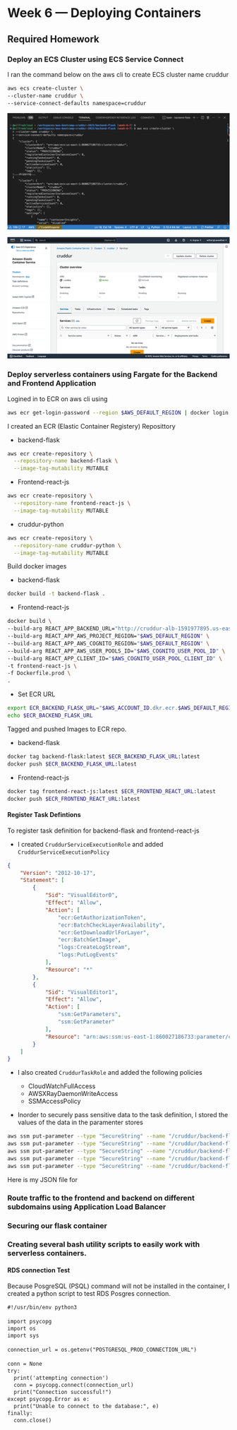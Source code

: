 # Week 6 — Deploying Containers


## Required Homework

### Deploy an ECS Cluster using ECS Service Connect

I ran the command below on the aws cli to create ECS cluster name cruddur
```sh
aws ecs create-cluster \
--cluster-name cruddur \
--service-connect-defaults namespace=cruddur
```
![Cruddur ECS Cluster](./assets/create-ecs-cluster.png)

![Cluster](./assets/ecs-cruddur-cluster.png)


### Deploy serverless containers using Fargate for the Backend and Frontend Application

Logined in to ECR on aws cli using
```sh
aws ecr get-login-password --region $AWS_DEFAULT_REGION | docker login --username AWS --password-stdin "$AWS_ACCOUNT_ID.dkr.ecr.$AWS_DEFAULT_REGION.amazonaws.com"
```
I created an ECR (Elastic Container Registery) Reposittory
- backend-flask
```sh
aws ecr create-repository \
  --repository-name backend-flask \
  --image-tag-mutability MUTABLE
```
- Frontend-react-js
```sh
aws ecr create-repository \
  --repository-name frontend-react-js \
  --image-tag-mutability MUTABLE
```
- cruddur-python
```sh
aws ecr create-repository \
  --repository-name cruddur-python \
  --image-tag-mutability MUTABLE
```

Build docker images
- backend-flask
```sh
docker build -t backend-flask .
```
- Frontend-react-js
```sh
docker build \
--build-arg REACT_APP_BACKEND_URL="http://cruddur-alb-1591977895.us-east-1.elb.amazonaws.com:4567" \
--build-arg REACT_APP_AWS_PROJECT_REGION="$AWS_DEFAULT_REGION" \
--build-arg REACT_APP_AWS_COGNITO_REGION="$AWS_DEFAULT_REGION" \
--build-arg REACT_APP_AWS_USER_POOLS_ID="$AWS_COGNITO_USER_POOL_ID" \
--build-arg REACT_APP_CLIENT_ID="$AWS_COGNITO_USER_POOL_CLIENT_ID" \
-t frontend-react-js \
-f Dockerfile.prod \
.
```
- Set ECR URL
```sh
export ECR_BACKEND_FLASK_URL="$AWS_ACCOUNT_ID.dkr.ecr.$AWS_DEFAULT_REGION.amazonaws.com/backend-flask"
echo $ECR_BACKEND_FLASK_URL
```

Tagged and pushed Images to ECR repo.
- backend-flask
```sh
docker tag backend-flask:latest $ECR_BACKEND_FLASK_URL:latest
docker push $ECR_BACKEND_FLASK_URL:latest
```
- Frontend-react-js
```sh
docker tag frontend-react-js:latest $ECR_FRONTEND_REACT_URL:latest
docker push $ECR_FRONTEND_REACT_URL:latest
```
#### Register Task Defintions
To register task definition for backend-flask and frontend-react-js
- I created `CruddurServiceExecutionRole` and added `CruddurServiceExecutionPolicy`

```json
{
    "Version": "2012-10-17",
    "Statement": [
        {
            "Sid": "VisualEditor0",
            "Effect": "Allow",
            "Action": [
                "ecr:GetAuthorizationToken",
                "ecr:BatchCheckLayerAvailability",
                "ecr:GetDownloadUrlForLayer",
                "ecr:BatchGetImage",
                "logs:CreateLogStream",
                "logs:PutLogEvents"
            ],
            "Resource": "*"
        },
        {
            "Sid": "VisualEditor1",
            "Effect": "Allow",
            "Action": [
                "ssm:GetParameters",
                "ssm:GetParameter"
            ],
            "Resource": "arn:aws:ssm:us-east-1:860027186733:parameter/cruddur/backend-flask/*"
        }
    ]
}
```
- I also created `CruddurTaskRole` and added the following policies
  -  CloudWatchFullAccess
  -  AWSXRayDaemonWriteAccess
  -  SSMAccessPolicy

- Inorder to securely pass sensitive data to the task definition, I stored the values of the data in the paramenter stores
```sh
aws ssm put-parameter --type "SecureString" --name "/cruddur/backend-flask/AWS_ACCESS_KEY_ID" --value $AWS_ACCESS_KEY_ID
aws ssm put-parameter --type "SecureString" --name "/cruddur/backend-flask/AWS_SECRET_ACCESS_KEY" --value $AWS_SECRET_ACCESS_KEY
aws ssm put-parameter --type "SecureString" --name "/cruddur/backend-flask/CONNECTION_URL" --value $PROD_CONNECTION_URL
aws ssm put-parameter --type "SecureString" --name "/cruddur/backend-flask/ROLLBAR_ACCESS_TOKEN" --value $ROLLBAR_ACCESS_TOKEN
aws ssm put-parameter --type "SecureString" --name "/cruddur/backend-flask/OTEL_EXPORTER_OTLP_HEADERS" --value "x-honeycomb-team=$HONEYCOMB_API_KEY"
```

Here is my JSON file for 

### Route traffic to the frontend and backend on different subdomains using Application Load Balancer
### Securing our flask container



### Creating several bash utility scripts to easily work with serverless containers.

#### RDS connection Test
Because PosgreSQL (PSQL) command will not be installed in the container, I created a python script to test RDS Posgres connection.
```
#!/usr/bin/env python3

import psycopg
import os
import sys

connection_url = os.getenv("POSTGRESQL_PROD_CONNECTION_URL")

conn = None
try:
  print('attempting connection')
  conn = psycopg.connect(connection_url)
  print("Connection successful!")
except psycopg.Error as e:
  print("Unable to connect to the database:", e)
finally:
  conn.close()
 ```



